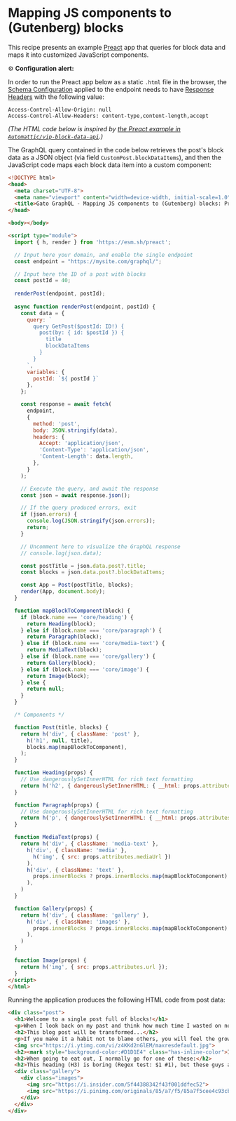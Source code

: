 # Mapping JS components to (Gutenberg) blocks

This recipe presents an example [Preact](https://preactjs.com/) app that queries for block data and maps it into customized JavaScript components.

<div class="doc-config-highlight" markdown=1>

⚙️ **Configuration alert:**

In order to run the Preact app below as a static `.html` file in the browser, the [Schema Configuration](https://gatographql.com/guides/use/creating-a-schema-configuration/) applied to the endpoint needs to have [Response Headers](https://gatographql.com/guides/schema/adding-custom-headers-to-the-graphql-response-cors/) with the following value:

```apacheconf
Access-Control-Allow-Origin: null
Access-Control-Allow-Headers: content-type,content-length,accept
```

</div>

_(The HTML code below is inspired by [the Preact example in `Automattic/vip-block-data-api`](https://github.com/Automattic/vip-block-data-api/#preact-example).)_

The GraphQL query contained in the code below retrieves the post's block data as a JSON object (via field `CustomPost.blockDataItems`), and then the JavaScript code maps each block data item into a custom component:

```html
<!DOCTYPE html>
<head>
  <meta charset="UTF-8">
  <meta name="viewport" content="width=device-width, initial-scale=1.0">
  <title>Gato GraphQL - Mapping JS components to (Gutenberg) blocks: Preact example</title>
</head>

<body></body>

<script type="module">
  import { h, render } from 'https://esm.sh/preact';

  // Input here your domain, and enable the single endpoint
  const endpoint = "https://mysite.com/graphql/";

  // Input here the ID of a post with blocks
  const postId = 40;
  
  renderPost(endpoint, postId);
  
  async function renderPost(endpoint, postId) {
    const data = {
      query: `
        query GetPost($postId: ID!) {
          post(by: { id: $postId }) {
            title
            blockDataItems
          }
        }
      `,
      variables: {
        postId: `${ postId }`
      },
    };

    const response = await fetch(
      endpoint,
      {
        method: 'post',
        body: JSON.stringify(data),
        headers: {
          Accept: 'application/json',
          'Content-Type': 'application/json',
          'Content-Length': data.length,
        },
      }
    );

    // Execute the query, and await the response
    const json = await response.json();

    // If the query produced errors, exit
    if (json.errors) {
      console.log(JSON.stringify(json.errors));
      return;
    }

    // Uncomment here to visualize the GraphQL response
    // console.log(json.data);

    const postTitle = json.data.post?.title;
    const blocks = json.data.post?.blockDataItems;

    const App = Post(postTitle, blocks);
    render(App, document.body);
  }

  function mapBlockToComponent(block) {
    if (block.name === 'core/heading') {
      return Heading(block);
    } else if (block.name === 'core/paragraph') {
      return Paragraph(block);
    } else if (block.name === 'core/media-text') {
      return MediaText(block);
    } else if (block.name === 'core/gallery') {
      return Gallery(block);
    } else if (block.name === 'core/image') {
      return Image(block);
    } else {
      return null;
    }
  }

  /* Components */

  function Post(title, blocks) {
    return h('div', { className: 'post' },
      h('h1', null, title),
      blocks.map(mapBlockToComponent),
    );
  }

  function Heading(props) {
    // Use dangerouslySetInnerHTML for rich text formatting
    return h('h2', { dangerouslySetInnerHTML: { __html: props.attributes.content } });
  }

  function Paragraph(props) {
    // Use dangerouslySetInnerHTML for rich text formatting
    return h('p', { dangerouslySetInnerHTML: { __html: props.attributes.content } });
  }

  function MediaText(props) {
    return h('div', { className: 'media-text' },
      h('div', { className: 'media' },
        h('img', { src: props.attributes.mediaUrl })
      ),
      h('div', { className: 'text' },
        props.innerBlocks ? props.innerBlocks.map(mapBlockToComponent) : null,
      ),
    )
  }

  function Gallery(props) {
    return h('div', { className: 'gallery' },
      h('div', { className: 'images' },
        props.innerBlocks ? props.innerBlocks.map(mapBlockToComponent) : null,
      ),
    )
  }

  function Image(props) {
    return h('img', { src: props.attributes.url });
  }
</script>
</html>
```

Running the application produces the following HTML code from post data:

```html
<div class="post">
  <h1>Welcome to a single post full of blocks!</h1>
  <p>When I look back on my past and think how much time I wasted on nothing, how much time has been lost in futilities, errors, laziness, incapacity to live; how little I appreciated it, how many times I sinned against my heart and soul-then my heart bleeds. <strong>Life is a gift, life is happiness, every minute can be an eternity of happiness</strong>. (<a href="https://www.azquotes.com/author/4085-Fyodor_Dostoevsky" target="_blank" rel="noopener">Quote by Fyodor Dostoevsky</a>)<br></p>
  <h2>This blog post will be transformed...</h2>
  <p>If you make it a habit not to blame others, you will feel the growth of the ability to love in your soul, and you will see the growth of goodness in your life. (<a href="https://www.azquotes.com/author/14706-Leo_Tolstoy" target="_blank" rel="noopener">Quote by Leo Tolstoy</a>)<br></p>
  <img src="https://i.ytimg.com/vi/z4KKd2nGlEM/maxresdefault.jpg">
  <h2><mark style="background-color:#D1D1E4" class="has-inline-color">I love these veggies!!!</mark></h2>
  <h2>When going to eat out, I normally go for one of these:</h2>
  <h2>This heading (H3) is boring (Regex test: $1 #1), but these guys are not</h2>
  <div class="gallery">
    <div class="images">
      <img src="https://i.insider.com/5f44388342f43f001ddfec52">
      <img src="https://i.pinimg.com/originals/85/a7/f5/85a7f5cee4c93cb3995d1b51e3a0289f.jpg">
    </div>
  </div>
</div>
```
